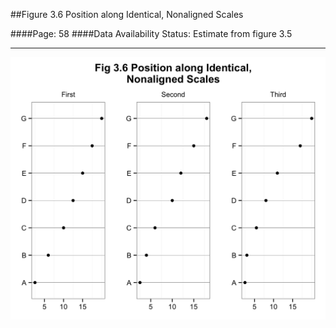 ##Figure 3.6 Position along Identical, Nonaligned Scales

####Page: 58
####Data Availability Status: Estimate from figure 3.5
***
![`Position along Identical, Nonaligned Scales`](fig03-06_position-along-identical-nonaligned-scales.png)


